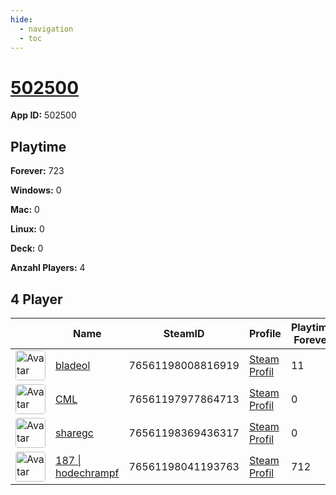 ```yaml
---
hide:
  - navigation
  - toc
---
```

# <a href="https://steamdb.info/app/502500">502500</a>

**App ID:** 502500

## Playtime

**Forever:** 723

**Windows:** 0

**Mac:** 0

**Linux:** 0

**Deck:** 0

**Anzahl Players:** 4
## 4 Player

<table id="charts-table" class="display" style="width:100%">
            <thead>
                <tr>
                    <th></th>
                    <th>Name</th>
                    <th>SteamID</th>
                    <th>Profile</th>
                    <th>Playtime Forever</th>
                    <th>Windows</th>
                    <th>Mac</th>
                    <th>Linux</th>
                    <th>Deck</th>
                    <th>Last Played</th>
                    <th>Playtime 2 Weeks</th>
                </tr>
            </thead>
            <tbody>
        <tr>
<td><a href="https://steamcommunity.com/profiles/76561198008816919/" target="_blank"><img src="https://avatars.steamstatic.com/f86cb15260c9a19ff5dea7a644a8aa753b158a12_full.jpg" alt="Avatar" style="width:48px;height:48px;border-radius:4px;"></a></td><td><a href="/player/76561198008816919">bladeol</a></td><td>76561198008816919</td><td><a href="https://steamcommunity.com/profiles/76561198008816919/" target="_blank">Steam Profil</a></td><td>11</td><td>0</td><td>0</td><td>0</td><td>0</td><td>0</td></tr>
<tr>
<td><a href="https://steamcommunity.com/profiles/76561197977864713/" target="_blank"><img src="https://avatars.steamstatic.com/a52dfe7d3ee19120d8b9b8722f269d6aeb35bd93_full.jpg" alt="Avatar" style="width:48px;height:48px;border-radius:4px;"></a></td><td><a href="/player/76561197977864713">CML</a></td><td>76561197977864713</td><td><a href="https://steamcommunity.com/profiles/76561197977864713/" target="_blank">Steam Profil</a></td><td>0</td><td>0</td><td>0</td><td>0</td><td>0</td><td>0</td></tr>
<tr>
<td><a href="https://steamcommunity.com/id/sharegc/" target="_blank"><img src="https://avatars.steamstatic.com/4b6a981698f8bca38682c48e3b75a2e012c626ab_full.jpg" alt="Avatar" style="width:48px;height:48px;border-radius:4px;"></a></td><td><a href="/player/76561198369436317">sharegc</a></td><td>76561198369436317</td><td><a href="https://steamcommunity.com/id/sharegc/" target="_blank">Steam Profil</a></td><td>0</td><td>0</td><td>0</td><td>0</td><td>0</td><td>0</td><td></td></tr>
<tr>
<td><a href="https://steamcommunity.com/profiles/76561198041193763/" target="_blank"><img src="https://avatars.steamstatic.com/7eb86a98d34da786dc134603a248c7169791a9fa_full.jpg" alt="Avatar" style="width:48px;height:48px;border-radius:4px;"></a></td><td><a href="/player/76561198041193763">187 | hodechrampf</a></td><td>76561198041193763</td><td><a href="https://steamcommunity.com/profiles/76561198041193763/" target="_blank">Steam Profil</a></td><td>712</td><td>0</td><td>0</td><td>0</td><td>0</td><td>0</td><td></td></tr>
</tbody>
</table>
